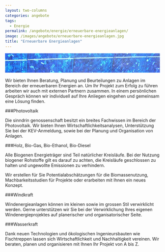 ```yaml
---
layout: two-columns
categories: angebote
tags:
  - Energie
permalink: /angebote/energie/erneuerbare-energieanlagen/
image: /images/angebote/erneuerbare-energieanlagen.jpg
title: "Erneuerbare Energieanlagen"
---
```

<div class=angebot-top-wide"><img title="Erneuerbare Energieanlagen" src="/images/angebote/erneuerbare-energieanlagen_sub.jpg"></div>

Wir bieten Ihnen Beratung, Planung und Beurteilungen zu Anlagen im Bereich der erneuerbaren Energien an. Um Ihr Projekt zum Erfolg zu führen arbeiten wir auch mit externen Partnern zusammen. In einem persönlichen Gespräch können wir individuell auf Ihre Anliegen eingehen und gemeinsam eine Lösung finden.
 
###Photovoltaik

Die sinndrin genossenschaft besitzt ein breites Fachwissen im Bereich der Photovoltaik. Wir bieten Ihnen Wirtschaftlichkeitsanalysen, Unterstützung Sie bei der KEV-Anmeldung, sowie bei der Planung und Organisation von Anlagen.

###Holz, Bio-Gas, Bio-Ethanol, Bio-Diesel

Alle Biogenen Energieträger sind Teil natürlicher Kreisläufe. Bei der Nutzung biogener Rohstoffe gilt es darauf zu achten, die Kreisläufe geschlossen zu halten und ungewollte Emissionen zu verhindern. 

Wir erstellen für Sie Potentialabschätzungen für die Biomassenutzung, Machbarkeitsstudien für Projekte oder erarbeiten mit Ihnen ein neues Konzept.

###Windkraft

Windenergieanlagen können im kleinen sowie im grossen Stil verwirklicht werden. Gerne unterstützen wir Sie bei der Verwirklichung Ihres eigenen Windenergieprojektes auf planerischer und organisatorischer Seite.

###Wasserkraft

Dank neuen Technologien und ökologischen Ingenieursbauten wie Fischtreppen lassen sich Wirtschaftlichkeit und Nachhaltigkeit vereinen. Wir beraten, planen und organisieren mit Ihnen Ihr Projekt von A bis Z.
